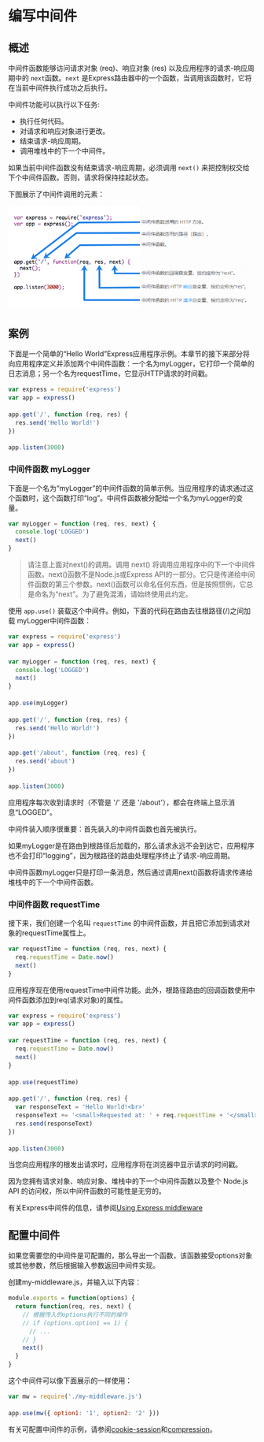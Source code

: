 ﻿# 编写中间件

## 概述

中间件函数能够访问请求对象 (req)、响应对象 (res) 以及应用程序的请求-响应周期中的 `next`函数。`next` 是Express路由器中的一个函数，当调用该函数时，它将在当前中间件执行成功之后执行。

中间件功能可以执行以下任务:
  - 执行任何代码。
  - 对请求和响应对象进行更改。
  - 结束请求-响应周期。
  - 调用堆栈中的下一个中间件。

如果当前中间件函数没有结束请求-响应周期，必须调用 `next()` 来把控制权交给下个中间件函数。否则，请求将保持挂起状态。

下图展示了中间件调用的元素：

![avatar](../img/express-mw.png)

## 案例

下面是一个简单的“Hello World”Express应用程序示例。本章节的接下来部分将向应用程序定义并添加两个中间件函数：一个名为myLogger，它打印一个简单的日志消息；另一个名为requestTime，它显示HTTP请求的时间戳。

```javascript
var express = require('express')
var app = express()

app.get('/', function (req, res) {
  res.send('Hello World!')
})

app.listen(3000)
```

### 中间件函数 myLogger

下面是一个名为“myLogger”的中间件函数的简单示例。当应用程序的请求通过这个函数时，这个函数打印“log”。中间件函数被分配给一个名为myLogger的变量。

```javascript
var myLogger = function (req, res, next) {
  console.log('LOGGED')
  next()
}
```

> 请注意上面对next()的调用。调用 next() 将调用应用程序中的下一个中间件函数。next()函数不是Node.js或Express API的一部分。它只是传递给中间件函数的第三个参数。next()函数可以命名任何东西，但是按照惯例，它总是命名为“next”。为了避免混淆，请始终使用此约定。

使用 `app.use()` 装载这个中间件。例如，下面的代码在路由去往根路径(/)之间加载 myLogger中间件函数：

```javascript
var express = require('express')
var app = express()

var myLogger = function (req, res, next) {
  console.log('LOGGED')
  next()
}

app.use(myLogger)

app.get('/', function (req, res) {
  res.send('Hello World!')
})

app.get('/about', function (req, res) {
  res.send('about')
})

app.listen(3000)
```

应用程序每次收到请求时（不管是 '/' 还是 '/about'），都会在终端上显示消息“LOGGED”。

中间件装入顺序很重要：首先装入的中间件函数也首先被执行。

如果myLogger是在路由到根路径后加载的，那么请求永远不会到达它，应用程序也不会打印“logging”，因为根路径的路由处理程序终止了请求-响应周期。

中间件函数myLogger只是打印一条消息，然后通过调用next()函数将请求传递给堆栈中的下一个中间件函数。

### 中间件函数 requestTime

接下来，我们创建一个名叫 `requestTime` 的中间件函数，并且把它添加到请求对象的requestTime属性上。

```javascript
var requestTime = function (req, res, next) {
  req.requestTime = Date.now()
  next()
}
```

应用程序现在使用requestTime中间件功能。此外，根路径路由的回调函数使用中间件函数添加到req(请求对象)的属性。

```javascript
var express = require('express')
var app = express()

var requestTime = function (req, res, next) {
  req.requestTime = Date.now()
  next()
}

app.use(requestTime)

app.get('/', function (req, res) {
  var responseText = 'Hello World!<br>'
  responseText += '<small>Requested at: ' + req.requestTime + '</small>'
  res.send(responseText)
})

app.listen(3000)
```

当您向应用程序的根发出请求时，应用程序将在浏览器中显示请求的时间戳。

因为您拥有请求对象、响应对象、堆栈中的下一个中间件函数以及整个 Node.js API 的访问权，所以中间件函数的可能性是无穷的。

有关Express中间件的信息，请参阅[Using Express middleware](https://github.com/quxiaodong/express/blob/master/Guide/%E4%BD%BF%E7%94%A8%E4%B8%AD%E9%97%B4%E4%BB%B6.md)

## 配置中间件

如果您需要您的中间件是可配置的，那么导出一个函数，该函数接受options对象或其他参数，然后根据输入参数返回中间件实现。

创建my-middleware.js，并输入以下内容：

```javascript
module.exports = function(options) {
  return function(req, res, next) {
    // 根据传入的options执行不同的操作
    // if (options.option1 == 1) {
      // ...
    // }
    next()
  }
}
```

这个中间件可以像下面展示的一样使用：

```javascript
var mw = require('./my-middleware.js')

app.use(mw({ option1: '1', option2: '2' }))
```

有关可配置中间件的示例，请参阅[cookie-session](https://github.com/expressjs/cookie-session)和[compression](https://github.com/expressjs/compression)。